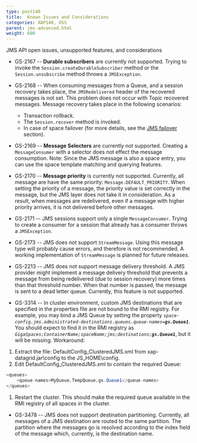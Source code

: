 ```yaml
---
type: post140
title:  Known Issues and Considerations
categories: XAP140, OSS
parent: jms-advanced.html
weight: 600
---
```


JMS API open issues, unsupported features, and considerations



- GS-2167 -- **Durable subscribers** are currently not supported. Trying to invoke the `Session.createDurableSubscriber` method or the `Session.unsubscribe` method throws a `JMSException`.
- GS-2168 -- When consuming messages from a Queue, and a session recovery takes place, the `JMSRedelivered` header of the recovered messages is not set. This problem does not occur with Topic recovered messages.
Message recovery takes place in the following scenarios:
    - Transaction rollback.
    - The `Session.recover` method is invoked.
    - In case of space failover (for more details, see the [JMS failover](./jms-failover.html) section).

- GS-2169 -- **Message Selectors** are currently not supported. Creating a `MessageConsumer` with a selector does not effect the message consumption. Note: Since the JMS message is also a space entry, you can use the space template matching and querying features.
- GS-2170 -- **Message priority** is currently not supported. Currently, all message are have the same priority: `Message.DEFAULT_PRIORITY`. When setting the priority of a message, the priority value is set correctly in the message, but the JMS layer does not take it in consideration.
As a result, when messages are redelivered, even if a message with higher priority arrives, it is not delivered before other messages.

- GS-2171 -- JMS sessions support only a single `MessageConsumer`. Trying to create a consumer for a session that already has a consumer throws a `JMSException`.
- GS-2173 -- JMS does not support `StreamMessage`. Using this message type will probably cause errors, and therefore is not recommended. A working implementation of `StreamMessage` is planned for future releases.
- GS-2213 -- JMS does not support message delivery threshold. A JMS provider might implement a message delivery threshold that prevents a message from being redelivered (due to session recovery) more times than that threshold number. When that number is passed, the message is sent to a dead letter queue. Currently, this feature is not supported.
- GS-3314 -- In cluster environment, custom JMS destinations that are specified in the properties file are not bound to the RMI registry.
For example, you may bind a JMS Queue by setting the property _`space-config.jms.administrated-destinations.queues.queue-names=`_**_`gs.Queue1`_**. You should expect to find it in the RMI registry as _`GigaSpaces;ContainerName;spaceName;jms;destinations;`_**_`gs.Queue1`_**, but it will be missing.
Workaround:

1. Extract the file: DefaultConfig_ClusteredJMS.xml from xap-datagrid.jar\config to the JS_HOME\config.
1. Edit DefaultConfig_ClusteredJMS.xml to contain the required Queue:


```java
<queues>
    <queue-names>MyQueue,TempQueue,gs.Queue1</queue-names>
</queues>
```

1. Restart the cluster.
This should make the required queue available in the RMI registry of all spaces in the cluster.

- GS-3478 -- JMS does not support destination partitioning. Currently, all messages of a JMS destination are routed to the same partition. The partition where the messages go is resolved according to the index field of the message which, currently, is the destination name.
